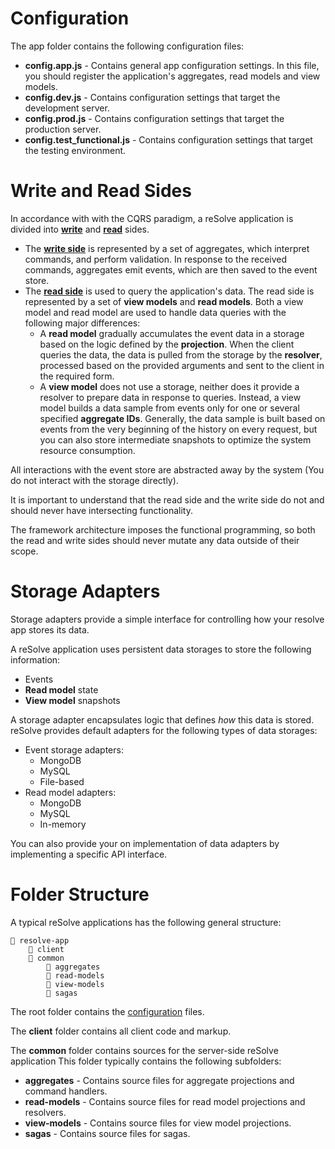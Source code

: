 # Configuration

The app folder contains the following configuration files:

* **config.app.js** - Contains general app configuration settings. In this file, you should register the application's aggregates, read models and view models.
* **config.dev.js** - Contains configuration settings that target the development server.
* **config.prod.js** - Contains configuration settings that target the production server.
* **config.test_functional.js** - Contains configuration settings that target the testing environment.




# Write and Read Sides
In accordance with with the CQRS paradigm, a reSolve application is divided into **[write](write-side.md)** and **[read](read-side.md)** sides.
* The **[write side](write-side.md)** is represented by a set of aggregates, which interpret commands, and perform validation.
In response to the received commands, aggregates emit events, which are then saved to the event store. 
* The **[read side](read-side.md)** is used to query the application's data. The read side is represented by a set of **view models** and **read models**. Both a view model and read model are used to handle data queries with the following major differences:
  *  A **read model** gradually accumulates the event data in a storage based on the logic defined by the **projection**.  When the client queries the data, the data is pulled from the storage by the **resolver**, processed based on the provided arguments and sent to the client in the required form.
  * A **view model** does not use a storage, neither does it provide a resolver to prepare data in response to queries. Instead, a view model builds a data sample from events only for one or several specified **aggregate IDs**. Generally, the data sample is built based on events from the very beginning of the history on every request, but you can also store intermediate snapshots to optimize the system resource consumption.

All interactions with the event store are abstracted away by the system (You do not interact with the storage directly).

It is important to understand that the read side and the write side do not and should never have intersecting functionality. 

The framework architecture imposes the functional programming, so both the read and write sides should never mutate any data outside of their scope.



# Storage Adapters
Storage adapters provide a simple interface for controlling how your resolve app stores its data.

A reSolve application uses persistent data storages to store the following information:
* Events
* **Read model** state 
* **View model** snapshots 

A storage adapter encapsulates logic that defines *how* this data is stored. reSolve provides default adapters for the following types of data storages: 

* Event storage adapters:
  * MongoDB
  * MySQL
  * File-based
* Read model adapters:
  * MongoDB
  * MySQL
  * In-memory 

You can also provide your on implementation of data adapters by implementing a specific API interface.



# Folder Structure
A typical reSolve applications has the following general structure: 


```
📁 resolve-app
    📁 client
    📁 common
        📁 aggregates
        📁 read-models
        📁 view-models
        📁 sagas
```
The root folder contains the [configuration](#configuration) files.

The **client** folder contains all client code and markup.

The **common** folder contains sources for the server-side reSolve application This folder typically contains the following subfolders:
* **aggregates** - Contains source files for aggregate projections and command handlers.
* **read-models** - Contains source files for read model projections and resolvers.
* **view-models** - Contains source files for view model projections.
* **sagas** - Contains source files for sagas.